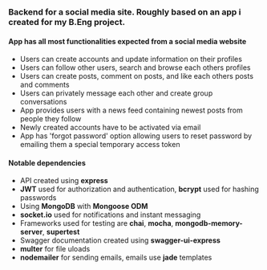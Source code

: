 ### Backend for a social media site. Roughly based on an app i created for my B.Eng project. 

#### App has all most functionalities expected from a social media website
* Users can create accounts and update information on their profiles
* Users can follow other users, search and browse each others profiles
* Users can create posts, comment on posts, and like each others posts and comments
* Users can privately message each other and create group conversations
* App provides users with a news feed containing newest posts from people they follow
* Newly created accounts have to be activated via email
* App has 'forgot password' option allowing users to reset password by emailing them a special temporary access token

#### Notable dependencies
* API created using **express**
* **JWT** used for authorization and authentication, **bcrypt** used for hashing passwords
* Using **MongoDB** with **Mongoose ODM**
* **socket.io** used for notifications and instant messaging 
* Frameworks used for testing are **chai**, **mocha**, **mongodb-memory-server**, **supertest**
* Swagger documentation created using **swagger-ui-express**
* **multer** for file uloads
* **nodemailer** for sending emails, emails use **jade** templates
